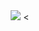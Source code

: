 
<div align="center">
<img src=https://github.com/vvshankar78/DeepLearning/blob/master/Natural%20Language%20Models/imdb/Annotation%202020-07-29%20153940.jpg?raw=true >
<
</div>

<br/>
